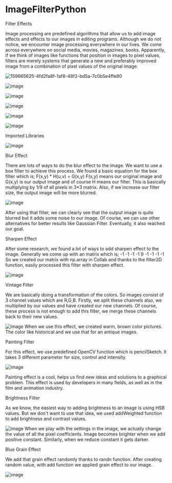 # ImageFilterPython

Filter Effects

Image processing are predefined algorithms that allow us to add image effects and effects to
our images in editing programs. Although we do not notice, we encounter image processing
everywhere in our lives. We come across everywhere on social media, movies, magazines,
books. Apparently, if we think of images like functions that position in images to pixel
values, filters are merely systems that generate a new and preferably improved image from
a combination of pixel values of the original image.

![159665625-4fd2fa8f-1af8-48f2-bd5a-7c0b5e4ffe80](https://user-images.githubusercontent.com/58142688/159665763-25a88bcb-90dd-463b-a5bb-ea2ab99b7f1a.png)

![image](https://user-images.githubusercontent.com/58142688/159665866-06a9997d-24c0-43b6-b504-ae1da13c3b45.png)

![image](https://user-images.githubusercontent.com/58142688/159665911-7f6c1f46-1a30-403e-b01c-b0ed82620ae8.png)

![image](https://user-images.githubusercontent.com/58142688/159665960-c6eb26b9-fbf6-45cf-b92d-83924e6cd1c2.png)

![image](https://user-images.githubusercontent.com/58142688/159665973-67edcea8-c1f1-4186-b524-fd4022c9a3ab.png)

![image](https://user-images.githubusercontent.com/58142688/159665989-a002d419-c5fc-4aa8-af08-1b32b7d73a39.png)

Imported Libraries

![image](https://user-images.githubusercontent.com/58142688/159666079-0191b6d2-2f9f-4b15-8fea-e0bb19483902.png)

Blur Effect

There are lots of ways to do the blur effect to the image. We want to use a box filter to achieve this
process. We found a basic equation for the box filter which is;
F(x,y) * H(u,v) = G(x,y)
F(x,y) means our original image and G(x,y) is our output image and of course H means our filter.
This is basically multiplying by 1/9 of all pixels in 3*3 matrix. Also, if we increase our filter size,
the output image will be more blurred.


![image](https://user-images.githubusercontent.com/58142688/159666184-c505e92e-f7da-428c-a002-f5b9d2b92ba9.png)

After using that filter, we can clearly see that the output image is quite blurred but it adds some
noise to our image. Of course, we can use other alternatives for better results like Gaussian Filter.
Eventually, it also reached our goal.


Sharpen Effect

After some research, we found a lot of ways to add sharpen effect to the image. Generally we come
up with an matrix which is;
-1 -1 -1
-1 9 -1
-1 -1 -1
So we created our matrix with np.array in Collab and thanks to the filter2D function, easily
processed this filter with sharpen effect.

![image](https://user-images.githubusercontent.com/58142688/159666344-2c7e1c90-bd24-4d0e-a4b2-1684cafb0017.png)

Vintage Filter

We are basically doing a transformation of the colors. So images consist of 3 channel values which
are R,G,B. Firstly, we split these channels also, we multiplied by our values and have created our
new channels. Of course, these process is not enough to add this filter, we merge these channels
back to their new values.

![image](https://user-images.githubusercontent.com/58142688/159666519-43b74aa7-94b3-4844-975e-096b896e703e.png)
When we use this effect, we created warm, brown color pictures. The color like historical and we use that for
an antique images.

Painting Filter

For this effect, we use predefined OpenCV function which is pencilSketch. It takes 3 different parameter for
size, control and intensity.

![image](https://user-images.githubusercontent.com/58142688/159666670-383b5c73-af38-4bf2-8a1d-5dcfa5a5a92c.png)

Painting effect is a cool, helps us find new ideas and solutions to a graphical problem. This effect is used by
developers in many fields, as well as in the film and animation industry.

Brightness Filter

As we know, the easiest way to adding brightness to an image is using HSB values. But we don't want to use
that idea, we used addWeighted function to add brightness and contrast values.

![image](https://user-images.githubusercontent.com/58142688/159666786-8a3ac679-b041-4eb4-b479-f519864e923d.png)
When we play with the settings in the image, we actually change the value of all the pixel coefficients.
Image becomes brighter when we add positive constant. Similarly, when we reduce constant it gets darker.

Blue Grain Effect

We add that grain effect randomly thanks to randn function. After creating random value, with add function
we applied grain effect to our image.

![image](https://user-images.githubusercontent.com/58142688/159666896-55f286e1-6f40-4524-b644-68657a07488e.png)














